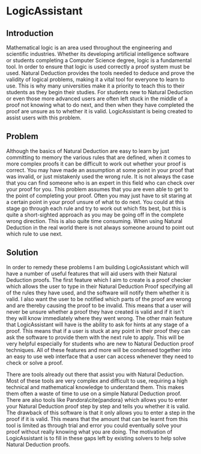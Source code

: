 # LogicAssistant

## Introduction
Mathematical logic is an area used throughout the engineering and scientific industries. Whether its developing artificial intelligence software or students completing a Computer Science degree, logic is a fundamental tool. In order to ensure that logic is used correctly a proof system must be used. Natural Deduction provides the tools needed to deduce and prove the validity of logical problems, making it a vital tool for everyone to learn to use. This is why many universities make it a priority to teach this to their students as they begin their studies. For students new to Natural Deduction or even those more advanced users are often left stuck in the middle of a proof not knowing what to do next, and then when they have completed the proof are unsure as to whether it is valid. LogicAssistant is being created to assist users with this problem.

## Problem
Although the basics of Natural Deduction are easy to learn by just committing to memory the various rules that are defined, when it comes to more complex proofs it can be difficult to work out whether your proof is correct. You may have made an assumption at some point in your proof that was invalid, or just mistakenly used the wrong rule. It is not always the case that you can find someone who is an expert in this field who can check over your proof for you. This problem assumes that you are even able to get to the point of completing your proof. Often you may just have to sit staring at a certain point in your proof unsure of what to do next. You could at this stage go through each rule and try to work out which fits best, but this is quite a short-sighted approach as you may be going off in the complete wrong direction. This is also quite time consuming. When using Natural Deduction in the real world there is not always someone around to point out which rule to use next. 

## Solution
In order to remedy these problems I am building LogicAssistant which will have a number of useful features that will aid users with their Natural Deduction proofs. The first feature which I aim to create is a proof checker which allows the user to type in their Natural Deduction Proof specifying all of the rules they have used, and the software will notify them whether it is valid. I also want the user to be notified which parts of the proof are wrong and are thereby causing the proof to be invalid. This means that a user will never be unsure whether a proof they have created is valid and if it isn't they will know immediately where they went wrong. The other main feature that LogicAssistant will have is the ability to ask for hints at any stage of a proof. This means that if a user is stuck at any point in their proof they can ask the software to provide them with the next rule to apply. This will be very helpful especially for students who are new to Natural Deduction proof techniques. All of these features and more will be condensed together into an easy to use web interface that a user can access whenever they need to check or solve a proof. 

There are tools already out there that assist you with Natural Deduction. Most of these tools are very complex and difficult to use, requiring a high technical and mathematical knowledge to understand them. This makes them often a waste of time to use on a simple Natural Deduction proof. There are also tools like Pandora\cite{pandora} which allows you to enter your Natural Deduction proof step by step and tells you whether it is valid. The drawback of this software is that it only allows you to enter a step in the proof if it is valid. This means that the amount that can be learnt from this tool is limited as through trial and error you could eventually solve your proof without really knowing what you are doing. The motivation of LogicAssistant is to fill in these gaps left by existing solvers to help solve Natural Deduction proofs.
